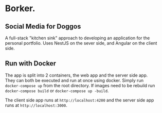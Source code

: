 # Borker.

## Social Media for Doggos

A full-stack "kitchen sink" approach to developing an application for the personal portfolio. Uses NestJS on the sever side, and Angular on the client side.

## Run with Docker

The app is split into 2 containers, the web app and the server side app. They can both be executed and run at once using docker. Simply run `docker-compose up` from the root directory. If images need to be rebuild run `docker-compose build` or `docker-compose up -build`.

The client side app runs at `http://localhost:4200` and the server side app runs at `http://localhost:3000`.
